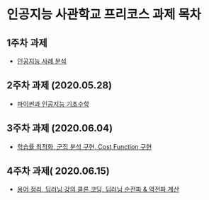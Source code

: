 # 인공지능 사관학교 프리코스 과제 목차

## 1주차 과제

- [인공지능 사례 분석 ](https://github.com/alex4019/lee-youngbin.github.io/blob/master/1%EC%A3%BC%EC%B0%A8_%EA%B3%BC%EC%A0%9C.ipynb)

## 2주차 과제 (2020.05.28)

- [파이썬과 인공지능 기초수학](https://github.com/alex4019/lee-youngbin.github.io/blob/master/2%EC%A3%BC%EC%B0%A8_%EA%B3%BC%EC%A0%9C.ipynb)

## 3주차 과제 (2020.06.04)
- [학습률 최적화, 군집 분석 구현, Cost Function 구현](https://github.com/alex4019/lee-youngbin.github.io/blob/master/3%EC%A3%BC%EC%B0%A8_%EA%B3%BC%EC%A0%9C.ipynb)

## 4주차 과제( 2020.06.15)
 - [용어 정리, 딥러닝 강의 클론 코딩, 딥러닝 순전파 & 역전파 계산](https://github.com/alex4019/lee-youngbin.github.io/blob/master/4%EC%A3%BC%EC%B0%A8_%EA%B3%BC%EC%A0%9C.ipynb)
